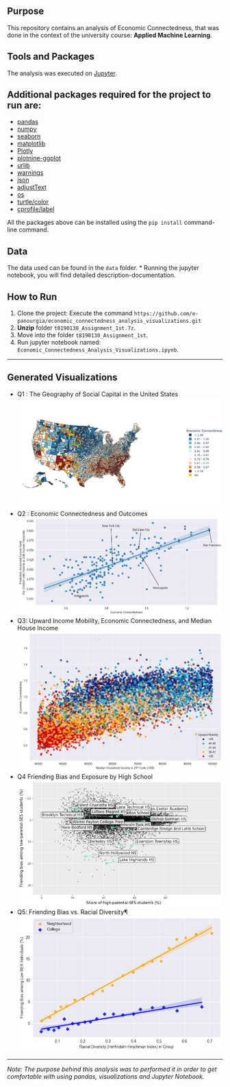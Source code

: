 ## Purpose 

This repository contains an analysis of Economic Connectedness, that was done in the context of the university course: **Applied Machine Learning**. 

## Tools and Packages 

The analysis was executed on [Jupyter](https://jupyter.org/).

## Additional packages required for the project to run are: 

* [pandas](https://pandas.pydata.org/docs/)
* [numpy](https://numpy.org/)
* [seaborn](http://seaborn.pydata.org/)
* [matplotlib](https://matplotlib.org/)
* [Plotly](https://plotly.com/python/plotly-express/)
* [plotnine-ggplot](https://pypi.org/project/plotnine/)
* [urlib](https://docs.python.org/3/library/urllib.html)
* [warnings](https://docs.python.org/3/library/warnings.html)
* [json](https://docs.python.org/3/library/json.html)
* [adjustText](https://pypi.org/project/adjustText/)
* [os](https://docs.python.org/3/library/os.html)
* [turtle/color](https://docs.python.org/3/library/turtle.html)
* [cprofile/label](https://docs.python.org/3/library/profile.html#module-cProfile)

All the packages above can be installed using the ``pip install`` command-line command.

## Data

The data used can be found in the ``data`` folder. 
    * Running the jupyter notebook, you will find detailed description-documentation.

## How to Run 

1. Clone the project: Execute the command ``https://github.com/e-panourgia/economic_connectedness_analysis_visualizations.git``
2. **Unzip** folder ``t8190130_Assignment_1st.7z``.
2. Move into the folder ``t8190130_Assignment_1st``. 
3. Run jupyter notebook named: ``Economic_Connectedness_Analysis_Visualizations.ipynb``.

---
## Generated Visualizations 
* Q1 : The Geography of Social Capital in the United States
![q1](images/q1.png)
* Q2 : Economic Connectedness and Outcomes
![q2](images/q2.png)
* Q3: Upward Income Mobility, Economic Connectedness, and Median House Income
![q3](images/q3.png)
* Q4 Friending Bias and Exposure by High School
![q4](images/q4.png)
* Q5: Friending Bias vs. Racial Diversity¶
![q5](images/q5.png)
------
*Note: The purpose behind this analysis was  to performed it in order to get comfortable with using pandas, visualizations and Jupyter Notebook.*